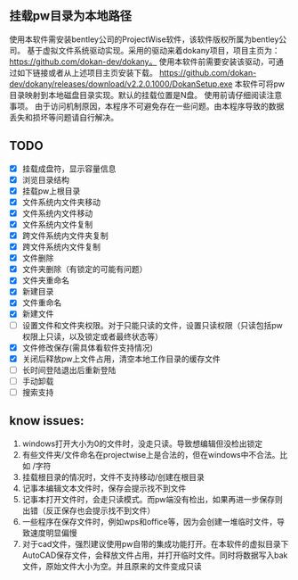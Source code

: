 ﻿## 挂载pw目录为本地路径
使用本软件需安装bentley公司的ProjectWise软件，该软件版权所属为bentley公司。
基于虚拟文件系统驱动实现。采用的驱动来着dokany项目，项目主页为：https://github.com/dokan-dev/dokany。
使用本软件前需要安装该驱动，可通过如下链接或者从上述项目主页安装下载。
https://github.com/dokan-dev/dokany/releases/download/v2.2.0.1000/DokanSetup.exe
本软件可将pw目录映射到本地磁盘目录实现。默认的挂载位置是N盘。
使用前请仔细阅读注意事项。
由于访问机制原因，本程序不可避免存在一些问题。由本程序导致的数据丢失和损坏等问题请自行解决。


## TODO
- [x] 挂载成盘符，显示容量信息
- [x] 浏览目录结构
- [x] 挂载pw上根目录
- [x] 文件系统内文件夹移动
- [x] 文件系统内文件移动
- [x] 文件系统内文件复制
- [x] 跨文件系统内文件夹复制
- [x] 跨文件系统内文件复制
- [x] 文件删除
- [x] 文件夹删除（有锁定的可能有问题）
- [x] 文件夹重命名
- [x] 新建目录
- [x] 文件重命名
- [x] 新建文件
- [ ] 设置文件和文件夹权限。对于只能只读的文件，设置只读权限（只读包括pw权限上只读，以及锁定或者最终状态等）
- [x] 文件修改保存(需具体看软件支持情况)
- [x] 关闭后释放pw上文件占用，清空本地工作目录的缓存文件
- [ ] 长时间登陆退出后重新登陆
- [ ] 手动卸载
- [ ] 搜索支持

 ## know issues:
 1. windows打开大小为0的文件时，没走只读。导致想编辑但没检出锁定
 2. 有些文件夹/文件命名在projectwise上是合法的，但在windows中不合法。比如 /字符
 3. 挂载根目录的情况时，文件不支持移动/创建在根目录
 4. 记事本编辑文本文件时，保存会提示找不到文件
 5. 记事本打开文件时，会走只读模式。而pw端没有检出，如果再进一步保存则出错（反正保存也会提示找不到文件）
 6. 一些程序在保存文件时，例如wps和office等，因为会创建一堆临时文件，导致速度明显偏慢
 7. 对于cad文件，强烈建议使用pw自带的集成功能打开。在本软件的虚拟目录下AutoCAD保存文件，会释放文件占用，并打开临时文件。同时将数据写入bak文件，原始文件大小为空。并且原来的文件变成只读